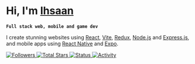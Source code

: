 # Hi, I'm [Ihsaan](https://ihsaan.au)

**`Full stack web, mobile and game dev`**

I create stunning websites using [React](https://reactjs.org), [Vite](https://vitejs.dev), [Redux](https://redux.js.org), [Node.js](https://nodejs.org) and [Express.js](https://expressjs.com), and mobile apps using [React Native](https://reactnative.dev) and [Expo](https://expo.dev).

<a href="https://github.com/IhsFace?tab=followers">
 <img alt="Followers" title="Follow Me On GitHub" src="https://img.shields.io/github/followers/IhsFace?style=for-the-badge&label=Follow&labelColor=1155ba&color=236ad3" />
</a>
<a href="https://github.com/IhsFace?tab=repositories&sort=stargazers">
 <img alt="Total Stars" title="Total Stars On GitHub" src="https://img.shields.io/github/stars/IhsFace?style=for-the-badge&label=Stars&labelColor=c79600&color=e1ad0e" />
</a>
<a href="https://discord.com/users/1054862437444235355">
 <img alt="Status" title="Discord Status" src="https://img.shields.io/badge/dynamic/json?colorA=%237289DA&colorB=%237289DA&label=status:&query=data.discord_status&url=https://api.lanyard.rest/v1/users/1054862437444235355&style=for-the-badge" />
</a>
<a href="https://discord.com/users/1054862437444235355">
 <img alt="Activity" title="Discord Activity" src="https://img.shields.io/badge/dynamic/json?colorA=%237289DA&colorB=%237289DA&label=activity:&query=data.activities[0].state&url=https://api.lanyard.rest/v1/users/1054862437444235355&style=for-the-badge" />
</a>
